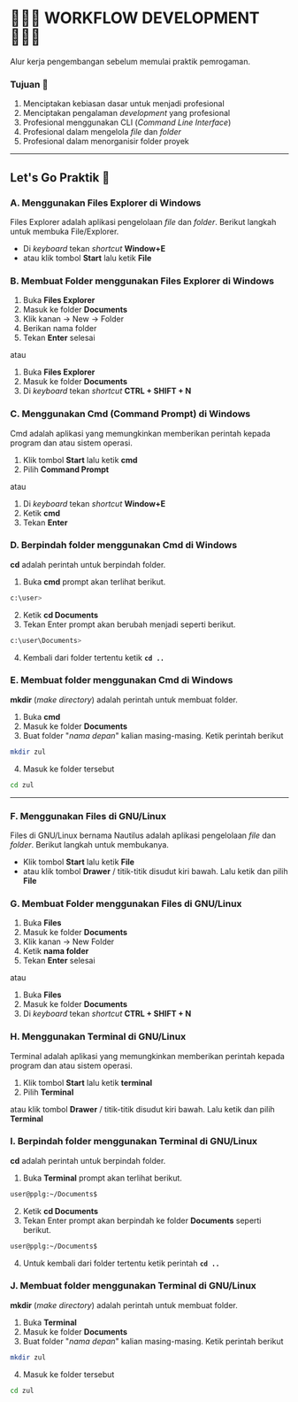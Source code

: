 # 👩🏻‍💻 WORKFLOW DEVELOPMENT 👨🏻‍💻
Alur kerja pengembangan sebelum memulai praktik pemrogaman.

### Tujuan 🎯
1. Menciptakan kebiasan dasar untuk menjadi profesional
2. Menciptakan pengalaman *development* yang profesional
3. Profesional menggunakan CLI (*Command Line Interface*)
4. Profesional dalam mengelola *file* dan *folder*
5. Profesional dalam menorganisir folder proyek

---
## Let's Go Praktik 🚀

### A. Menggunakan Files Explorer di Windows
Files Explorer adalah aplikasi pengelolaan *file* dan *folder*. Berikut langkah untuk membuka File/Explorer.
- Di *keyboard* tekan *shortcut* **Window+E**
- atau klik tombol **Start** lalu ketik **File**

### B. Membuat Folder menggunakan Files Explorer di Windows
1. Buka **Files Explorer**
2. Masuk ke folder **Documents**
3. Klik kanan -> New -> Folder
4. Berikan nama folder
5. Tekan **Enter** selesai

atau

1. Buka **Files Explorer**
2. Masuk ke folder **Documents**
3. Di *keyboard* tekan *shortcut* **CTRL + SHIFT + N**

### C. Menggunakan Cmd (Command Prompt) di Windows
Cmd adalah aplikasi yang memungkinkan memberikan perintah kepada program dan atau sistem operasi. 
1. Klik tombol **Start** lalu ketik **cmd**
2. Pilih **Command Prompt**

atau

1. Di *keyboard* tekan *shortcut* **Window+E**
2. Ketik **cmd**
3. Tekan **Enter**

### D. Berpindah folder menggunakan Cmd di Windows
**cd** adalah perintah untuk berpindah folder.
1. Buka **cmd**
prompt akan terlihat berikut.
```bash
c:\user>
```
2. Ketik **cd Documents**
3. Tekan Enter
prompt akan berubah menjadi seperti berikut.
```bash
c:\user\Documents>
```
4. Kembali dari folder tertentu ketik **`cd ..`**

### E. Membuat folder menggunakan Cmd di Windows
**mkdir** (*make directory*) adalah perintah untuk membuat folder.
1. Buka **cmd**
2. Masuk ke folder **Documents**
3. Buat folder "*nama depan*" kalian masing-masing. Ketik perintah berikut
```bash
mkdir zul
```
4. Masuk ke folder tersebut
```bash
cd zul
```

---

### F. Menggunakan Files di GNU/Linux
Files di GNU/Linux bernama Nautilus adalah aplikasi pengelolaan *file* dan *folder*. Berikut langkah untuk membukanya.
- Klik tombol **Start** lalu ketik **File**
- atau klik tombol **Drawer** / titik-titik disudut kiri bawah.  Lalu ketik dan pilih **File**

### G. Membuat Folder menggunakan Files di GNU/Linux
1. Buka **Files**
2. Masuk ke folder **Documents**
3. Klik kanan -> New Folder
4. Ketik **nama folder**
5. Tekan **Enter** selesai

atau 

1. Buka **Files**
2. Masuk ke folder **Documents**
3. Di *keyboard* tekan *shortcut* **CTRL + SHIFT + N**

### H. Menggunakan Terminal di GNU/Linux
Terminal adalah aplikasi yang memungkinkan memberikan perintah kepada program dan atau sistem operasi.
1. Klik tombol **Start** lalu ketik **terminal**
2. Pilih **Terminal**

atau klik tombol **Drawer** / titik-titik disudut kiri bawah.  Lalu ketik dan pilih **Terminal**

### I. Berpindah folder menggunakan Terminal di GNU/Linux
**cd** adalah perintah untuk berpindah folder.
1. Buka **Terminal**
prompt akan terlihat berikut.
```bash
user@pplg:~/Documents$
```
2. Ketik **cd Documents**
3. Tekan Enter
prompt akan berpindah ke folder **Documents** seperti berikut.
```bash
user@pplg:~/Documents$
```
4. Untuk kembali dari folder tertentu ketik perintah **`cd ..`**

### J. Membuat folder menggunakan Terminal di GNU/Linux
**mkdir** (*make directory*) adalah perintah untuk membuat folder.
1. Buka **Terminal**
2. Masuk ke folder **Documents**
3. Buat folder "*nama depan*" kalian masing-masing. Ketik perintah berikut
```bash
mkdir zul
```
4. Masuk ke folder tersebut
```bash
cd zul
```